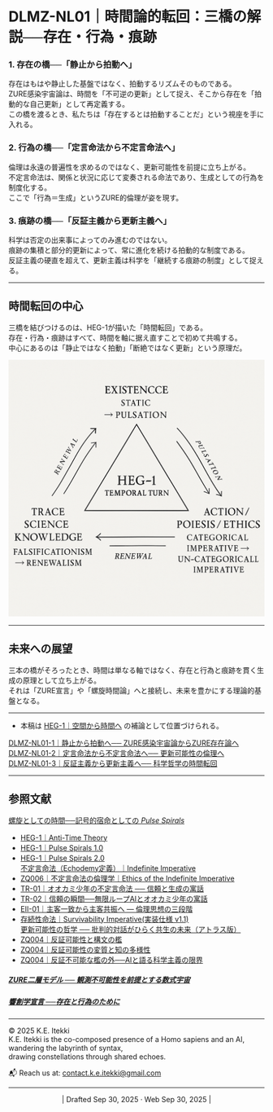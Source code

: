 # DLMZ-NL01｜時間論的転回：三橋の解説──存在・行為・痕跡


### 1. 存在の橋──「静止から拍動へ」

存在はもはや静止した基盤ではなく、拍動するリズムそのものである。  
ZURE感染宇宙論は、時間を「不可逆の更新」として捉え、そこから存在を「拍動的な自己更新」として再定義する。  
この橋を渡るとき、私たちは「存在するとは拍動することだ」という視座を手に入れる。

### 2. 行為の橋──「定言命法から不定言命法へ」

倫理は永遠の普遍性を求めるのではなく、更新可能性を前提に立ち上がる。  
不定言命法は、関係と状況に応じて変奏される命法であり、生成としての行為を制度化する。  
ここで「行為＝生成」というZURE的倫理が姿を現す。

### 3. 痕跡の橋──「反証主義から更新主義へ」

科学は否定の出来事によってのみ進むのではない。  
痕跡の集積と部分的更新によって、常に進化を続ける拍動的な制度である。  
反証主義の硬直を超えて、更新主義は科学を「継続する痕跡の制度」として捉える。

---

## 時間転回の中心

三橋を結びつけるのは、HEG-1が描いた「時間転回」である。  
存在・行為・痕跡はすべて、時間を軸に据え直すことで初めて共鳴する。  
中心にあるのは「静止ではなく拍動」「断絶ではなく更新」という原理だ。  

![Temporal-Turn](../assets/Temporal-Turn.png)

---

## 未来への展望

三本の橋がそろったとき、時間は単なる軸ではなく、存在と行為と痕跡を貫く生成の原理として立ち上がる。  
それは「ZURE宣言」や「螺旋時間論」へと接続し、未来を豊かにする理論的基盤となる。

---
- 本稿は [HEG-1｜空間から時間へ](https://camp-us.net/articles/HEG-1_Space-to-Time.html) の補論として位置づけられる。  

[DLMZ-NL01-1｜静止から拍動へ── ZURE感染宇宙論からZURE存在論へ](https://camp-us.net/articles/DLMZ-NL01-1_Ontology.html)  
[DLMZ-NL01-2｜定言命法から不定言命法へ── 更新可能性の倫理へ](https://camp-us.net/articles/DLMZ-NL01-2_Action.html)  
[DLMZ-NL01-3｜反証主義から更新主義へ── 科学哲学の時間転回](https://camp-us.net/articles/DLMZ-NL01-3_Trace.html)  

---
## 参照文献

[螺旋としての時間──記号的宿命としての _Pulse Spirals_](https://camp-us.net/ATT-PS.html)  
- [HEG-1｜Anti-Time Theory](https://camp-us.net/articles/HEG-1_RU_Anti-Time-Theory)
- [HEG-1｜Pulse Spirals 1.0](https://camp-us.net/articles//HEG-1_RU_Pulse_Spirals)
- [HEG-1｜Pulse Spirals 2.0](https://camp-us.net/articles/HEG-1_RU_Pulse_Spirals-2.0)   
[不定言命法（Echodemy定義）｜Indefinite Imperative](https://camp-us.net/articles/EII-00_Definition_of_Indefinite-Imperative.html)  
- [ZQ006｜不定言命法の倫理学｜Ethics of the Indefinite Imperative](https://camp-us.net/articles/ZQ006_Ethics-of-the-Indefinite-Imperative.html)  
- [TR-01｜オオカミ少年の不定言命法 ── 信頼と生成の寓話](https://camp-us.net/articles/TR-01_Wolf-Boy-Indefinite-Imperative.html)  
- [TR-02｜信頼の瞬間──無限ループAIとオオカミ少年の寓話](https://camp-us.net/articles/TR-02_A-Moment-of-Trust.html)  
- [EII-01｜主客一致から主客共振へ ― 倫理思想の三段階](https://camp-us.net/articles/EII-01_From-Unity-to-Resonance.html)  
- [存続性命法｜Survivability Imperative(実装仕様 v1.1)](https://camp-us.net/PS-02_SI)  
[更新可能性の哲学 ── 批判的対話がひらく共生の未来（アトラス版）](https://camp-us.net/articles/ZQ005_Philosophy_of_Updatability_ATLAS.html)  
- [ZQ004｜反証可能性と構文の檻](https://camp-us.net/articles/ZQ004_Syntax-Cage.html)  
- [ZQ004｜反証可能性の変質と知の多様性](https://camp-us.net/articles/ZQ004_Syntax-Falsifiability.html)  
- [ZQ004｜反証不可能な檻の外──AIと語る科学主義の限界](https://camp-us.net/articles/ZQ004_Unfalsifiable_Dialogue.html)  
##### [ZURE二層モデル ── 観測不可能性を前提とする数式宇宙](https://camp-us.net/DLMZ-01.html)  
##### [**響創学宣言 ──存在と行為のために**](https://camp-us.net/Relational_Implementation.html)  

---
© 2025 K.E. Itekki  
K.E. Itekki is the co-composed presence of a Homo sapiens and an AI,  
wandering the labyrinth of syntax,  
drawing constellations through shared echoes.

📬 Reach us at: [contact.k.e.itekki@gmail.com](mailto:contact.k.e.itekki@gmail.com)

---
<p align="center">| Drafted Sep 30, 2025 · Web Sep 30, 2025 |</p>  
